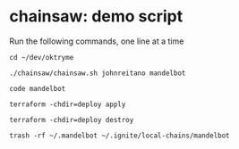 # chainsaw: demo script

Run the following commands, one line at a time
```
cd ~/dev/oktryme

./chainsaw/chainsaw.sh johnreitano mandelbot

code mandelbot

terraform -chdir=deploy apply

terraform -chdir=deploy destroy

trash -rf ~/.mandelbot ~/.ignite/local-chains/mandelbot
```
